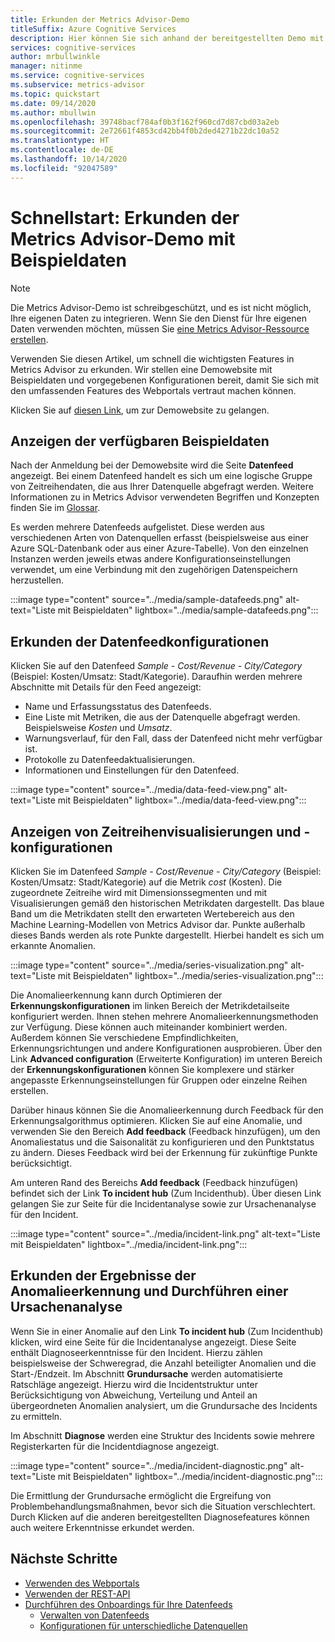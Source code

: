 ```yaml
---
title: Erkunden der Metrics Advisor-Demo
titleSuffix: Azure Cognitive Services
description: Hier können Sie sich anhand der bereitgestellten Demo mit der Weboberfläche von Metrics Advisor vertraut machen.
services: cognitive-services
author: mrbullwinkle
manager: nitinme
ms.service: cognitive-services
ms.subservice: metrics-advisor
ms.topic: quickstart
ms.date: 09/14/2020
ms.author: mbullwin
ms.openlocfilehash: 39748bacf784af0b3f162f960cd7d87cbd03a2eb
ms.sourcegitcommit: 2e72661f4853cd42bb4f0b2ded4271b22dc10a52
ms.translationtype: HT
ms.contentlocale: de-DE
ms.lasthandoff: 10/14/2020
ms.locfileid: "92047589"
---
```

# <a name="quickstart-explore-the-metrics-advisor-demo-with-example-data"></a>Schnellstart: Erkunden der Metrics Advisor-Demo mit Beispieldaten

> [!Note]
> Die Metrics Advisor-Demo ist schreibgeschützt, und es ist nicht möglich, Ihre eigenen Daten zu integrieren. Wenn Sie den Dienst für Ihre eigenen Daten verwenden möchten, müssen Sie [eine Metrics Advisor-Ressource erstellen](web-portal.md).

Verwenden Sie diesen Artikel, um schnell die wichtigsten Features in Metrics Advisor zu erkunden. Wir stellen eine Demowebsite mit Beispieldaten und vorgegebenen Konfigurationen bereit, damit Sie sich mit den umfassenden Features des Webportals vertraut machen können.

Klicken Sie auf [diesen Link](https://aka.ms/MetricsAdvisor/Demo), um zur Demowebsite zu gelangen.

## <a name="view-the-available-sample-data"></a>Anzeigen der verfügbaren Beispieldaten

Nach der Anmeldung bei der Demowebsite wird die Seite **Datenfeed** angezeigt. Bei einem Datenfeed handelt es sich um eine logische Gruppe von Zeitreihendaten, die aus Ihrer Datenquelle abgefragt werden. Weitere Informationen zu in Metrics Advisor verwendeten Begriffen und Konzepten finden Sie im [Glossar](../glossary.md). 

Es werden mehrere Datenfeeds aufgelistet. Diese werden aus verschiedenen Arten von Datenquellen erfasst (beispielsweise aus einer Azure SQL-Datenbank oder aus einer Azure-Tabelle). Von den einzelnen Instanzen werden jeweils etwas andere Konfigurationseinstellungen verwendet, um eine Verbindung mit den zugehörigen Datenspeichern herzustellen.

:::image type="content" source="../media/sample-datafeeds.png" alt-text="Liste mit Beispieldaten" lightbox="../media/sample-datafeeds.png":::

## <a name="explore-the-data-feed-configurations"></a>Erkunden der Datenfeedkonfigurationen

Klicken Sie auf den Datenfeed *Sample - Cost/Revenue - City/Category* (Beispiel: Kosten/Umsatz: Stadt/Kategorie). Daraufhin werden mehrere Abschnitte mit Details für den Feed angezeigt:

* Name und Erfassungsstatus des Datenfeeds.
* Eine Liste mit Metriken, die aus der Datenquelle abgefragt werden. Beispielsweise *Kosten* und *Umsatz*. 
* Warnungsverlauf, für den Fall, dass der Datenfeed nicht mehr verfügbar ist. 
* Protokolle zu Datenfeedaktualisierungen.   
* Informationen und Einstellungen für den Datenfeed.

:::image type="content" source="../media/data-feed-view.png" alt-text="Liste mit Beispieldaten" lightbox="../media/data-feed-view.png":::


## <a name="view-time-series-visualizations-and-configurations"></a>Anzeigen von Zeitreihenvisualisierungen und -konfigurationen

Klicken Sie im Datenfeed *Sample - Cost/Revenue - City/Category* (Beispiel: Kosten/Umsatz: Stadt/Kategorie) auf die Metrik *cost* (Kosten). Die zugeordnete Zeitreihe wird mit Dimensionssegmenten und mit Visualisierungen gemäß den historischen Metrikdaten dargestellt. Das blaue Band um die Metrikdaten stellt den erwarteten Wertebereich aus den Machine Learning-Modellen von Metrics Advisor dar. Punkte außerhalb dieses Bands werden als rote Punkte dargestellt. Hierbei handelt es sich um erkannte Anomalien. 

:::image type="content" source="../media/series-visualization.png" alt-text="Liste mit Beispieldaten" lightbox="../media/series-visualization.png":::

Die Anomalieerkennung kann durch Optimieren der **Erkennungskonfigurationen** im linken Bereich der Metrikdetailseite konfiguriert werden. Ihnen stehen mehrere Anomalieerkennungsmethoden zur Verfügung. Diese können auch miteinander kombiniert werden. Außerdem können Sie verschiedene Empfindlichkeiten, Erkennungsrichtungen und andere Konfigurationen ausprobieren. Über den Link **Advanced configuration** (Erweiterte Konfiguration) im unteren Bereich der **Erkennungskonfigurationen** können Sie komplexere und stärker angepasste Erkennungseinstellungen für Gruppen oder einzelne Reihen erstellen. 

Darüber hinaus können Sie die Anomalieerkennung durch Feedback für den Erkennungsalgorithmus optimieren. Klicken Sie auf eine Anomalie, und verwenden Sie den Bereich **Add feedback** (Feedback hinzufügen), um den Anomaliestatus und die Saisonalität zu konfigurieren und den Punktstatus zu ändern. Dieses Feedback wird bei der Erkennung für zukünftige Punkte berücksichtigt.  

Am unteren Rand des Bereichs **Add feedback** (Feedback hinzufügen) befindet sich der Link **To incident hub** (Zum Incidenthub). Über diesen Link gelangen Sie zur Seite für die Incidentanalyse sowie zur Ursachenanalyse für den Incident.  

:::image type="content" source="../media/incident-link.png" alt-text="Liste mit Beispieldaten" lightbox="../media/incident-link.png":::

## <a name="explore-anomaly-detection-results-and-perform-root-cause-analysis"></a>Erkunden der Ergebnisse der Anomalieerkennung und Durchführen einer Ursachenanalyse

Wenn Sie in einer Anomalie auf den Link **To incident hub** (Zum Incidenthub) klicken, wird eine Seite für die Incidentanalyse angezeigt. Diese Seite enthält Diagnoseerkenntnisse für den Incident. Hierzu zählen beispielsweise der Schweregrad, die Anzahl beteiligter Anomalien und die Start-/Endzeit. Im Abschnitt **Grundursache** werden automatisierte Ratschläge angezeigt. Hierzu wird die Incidentstruktur unter Berücksichtigung von Abweichung, Verteilung und Anteil an übergeordneten Anomalien analysiert, um die Grundursache des Incidents zu ermitteln.

Im Abschnitt **Diagnose** werden eine Struktur des Incidents sowie mehrere Registerkarten für die Incidentdiagnose angezeigt.

:::image type="content" source="../media/incident-diagnostic.png" alt-text="Liste mit Beispieldaten" lightbox="../media/incident-diagnostic.png":::

Die Ermittlung der Grundursache ermöglicht die Ergreifung von Problembehandlungsmaßnahmen, bevor sich die Situation verschlechtert. Durch Klicken auf die anderen bereitgestellten Diagnosefeatures können auch weitere Erkenntnisse erkundet werden. 

## <a name="next-steps"></a>Nächste Schritte

- [Verwenden des Webportals](web-portal.md)
- [Verwenden der REST-API](rest-api.md)
- [Durchführen des Onboardings für Ihre Datenfeeds](../how-tos/onboard-your-data.md)
    - [Verwalten von Datenfeeds](../how-tos/manage-data-feeds.md)
    - [Konfigurationen für unterschiedliche Datenquellen](../data-feeds-from-different-sources.md)
